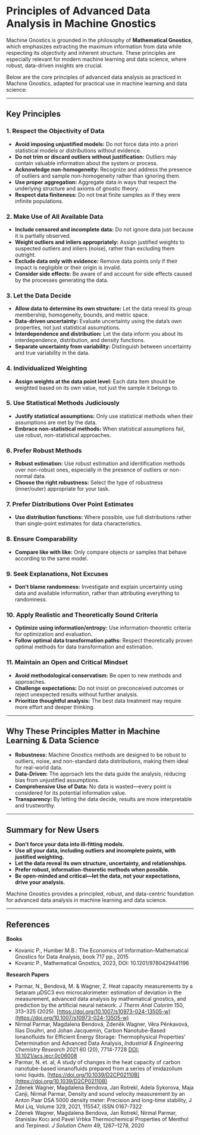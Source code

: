 # Principles of Advanced Data Analysis in Machine Gnostics

Machine Gnostics is grounded in the philosophy of **Mathematical Gnostics**, which emphasizes extracting the maximum information from data while respecting its objectivity and inherent structure. These principles are especially relevant for modern machine learning and data science, where robust, data-driven insights are crucial.

Below are the core principles of advanced data analysis as practiced in Machine Gnostics, adapted for practical use in machine learning and data science:

---

## Key Principles

### 1. Respect the Objectivity of Data
- **Avoid imposing unjustified models:** Do not force data into a priori statistical models or distributions without evidence.
- **Do not trim or discard outliers without justification:** Outliers may contain valuable information about the system or process.
- **Acknowledge non-homogeneity:** Recognize and address the presence of outliers and sample non-homogeneity rather than ignoring them.
- **Use proper aggregation:** Aggregate data in ways that respect the underlying structure and axioms of gnostic theory.
- **Respect data finiteness:** Do not treat finite samples as if they were infinite populations.

### 2. Make Use of All Available Data
- **Include censored and incomplete data:** Do not ignore data just because it is partially observed.
- **Weight outliers and inliers appropriately:** Assign justified weights to suspected outliers and inliers (noise), rather than excluding them outright.
- **Exclude data only with evidence:** Remove data points only if their impact is negligible or their origin is invalid.
- **Consider side effects:** Be aware of and account for side effects caused by the processes generating the data.

### 3. Let the Data Decide
- **Allow data to determine its own structure:** Let the data reveal its group membership, homogeneity, bounds, and metric space.
- **Data-driven uncertainty:** Evaluate uncertainty using the data’s own properties, not just statistical assumptions.
- **Interdependence and distribution:** Let the data inform you about its interdependence, distribution, and density functions.
- **Separate uncertainty from variability:** Distinguish between uncertainty and true variability in the data.

### 4. Individualized Weighting
- **Assign weights at the data point level:** Each data item should be weighted based on its own value, not just the sample it belongs to.

### 5. Use Statistical Methods Judiciously
- **Justify statistical assumptions:** Only use statistical methods when their assumptions are met by the data.
- **Embrace non-statistical methods:** When statistical assumptions fail, use robust, non-statistical approaches.

### 6. Prefer Robust Methods
- **Robust estimation:** Use robust estimation and identification methods over non-robust ones, especially in the presence of outliers or non-normal data.
- **Choose the right robustness:** Select the type of robustness (inner/outer) appropriate for your task.

### 7. Prefer Distributions Over Point Estimates
- **Use distribution functions:** Where possible, use full distributions rather than single-point estimates for data characteristics.

### 8. Ensure Comparability
- **Compare like with like:** Only compare objects or samples that behave according to the same model.

### 9. Seek Explanations, Not Excuses
- **Don’t blame randomness:** Investigate and explain uncertainty using data and available information, rather than attributing everything to randomness.

### 10. Apply Realistic and Theoretically Sound Criteria
- **Optimize using information/entropy:** Use information-theoretic criteria for optimization and evaluation.
- **Follow optimal data transformation paths:** Respect theoretically proven optimal methods for data transformation and estimation.

### 11. Maintain an Open and Critical Mindset
- **Avoid methodological conservatism:** Be open to new methods and approaches.
- **Challenge expectations:** Do not insist on preconceived outcomes or reject unexpected results without further analysis.
- **Prioritize thoughtful analysis:** The best data treatment may require more effort and deeper thinking.

---

## Why These Principles Matter in Machine Learning & Data Science

- **Robustness:** Machine Gnostics methods are designed to be robust to outliers, noise, and non-standard data distributions, making them ideal for real-world data.
- **Data-Driven:** The approach lets the data guide the analysis, reducing bias from unjustified assumptions.
- **Comprehensive Use of Data:** No data is wasted—every point is considered for its potential information value.
- **Transparency:** By letting the data decide, results are more interpretable and trustworthy.

---

## Summary for New Users

- **Don’t force your data into ill-fitting models.**
- **Use all your data, including outliers and incomplete points, with justified weighting.**
- **Let the data reveal its own structure, uncertainty, and relationships.**
- **Prefer robust, information-theoretic methods when possible.**
- **Be open-minded and critical—let the data, not your expectations, drive your analysis.**

Machine Gnostics provides a principled, robust, and data-centric foundation for advanced data analysis in machine learning and data science.

---

## References

**Books**

- Kovanic P., Humber M.B.: The Economics of Information-Mathematical Gnostics for Data Analysis, book 717 pp., 2015
- Kovanic P., Mathematical Gnostics, 2023, DOI: 10.1201/9780429441196

**Research Papers**

- Parmar, N., Bendová, M. & Wagner, Z. Heat capacity measurements by a Setaram μDSC3 evo microcalorimeter: estimation of deviation in the measurement, advanced data analysis by mathematical gnostics, and prediction by the artificial neural network. *J Therm Anal Calorim* 150, 313–325 (2025). [https://doi.org/10.1007/s10973-024-13505-w](https://doi.org/10.1007/s10973-024-13505-w)
- Nirmal Parmar, Magdalena Bendová, Zdeněk Wagner, Věra Pěnkavová, Ilias Douihri, and Johan Jacquemin, Carbon Nanotube-Based Ionanofluids for Efficient Energy Storage: Thermophysical Properties’ Determination and Advanced Data Analysis, *Industrial & Engineering Chemistry Research* 2021 60 (20), 7714-7728 [DOI: 10.1021/acs.iecr.0c06008](https://doi.org/10.1021/acs.iecr.0c06008)
- Parmar, N. et. al, A study of changes in the heat capacity of carbon nanotube-based ionanofluids prepared from a series of imidazolium ionic liquids, [https://doi.org/10.1039/D2CP02110B](https://doi.org/10.1039/D2CP02110B)
- Zdenek Wagner, Magdalena Bendova, Jan Rotrekl, Adela Sykorova, Maja Canji, Nirmal Parmar, Density and sound velocity measurement by an Anton Paar DSA 5000 density meter: Precision and long-time stability, J Mol Liq, Volume 329, 2021, 115547, ISSN 0167-7322
- Zdenek Wagner, Magdalena Bendova, Jan Rotrekl, Nirmal Parmar, Stanislav Kocı and Pavel Vrbka Thermochemical Properties of Menthol and Terpineol. *J Solution Chem* 49, 1267–1278, 2020